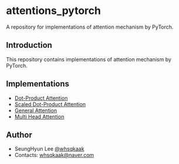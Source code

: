 # attentions_pytorch
A repository for implementations of attention mechanism by PyTorch.

## Introduction
This repository contains implementations of attention mechanism by PyTorch.

## Implementations
- [Dot-Product Attention](https://arxiv.org/abs/1508.04025)
- [Scaled Dot-Product Attention](https://arxiv.org/abs/1706.03762?amp=1)
- [General Attention](https://arxiv.org/abs/1508.04025)
- [Multi Head Attention](https://arxiv.org/abs/1706.03762?amp=1)

## Author
- SeungHyun Lee [@whsqkaak](https://github.com/whsqkaak)
- Contacts: whsqkaak@naver.com
